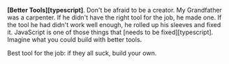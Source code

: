 **[Better Tools][typescript]**. Don't be afraid to be a creator. My Grandfather was a carpenter. If he didn't have the right tool for the job, he made one. If the tool he had didn't work well enough, he rolled up his sleeves and fixed it. JavaScript is one of those things that [needs to be fixed][typescript]. Imagine what you could build with better tools.

Best tool for the job: if they all suck, build your own.
